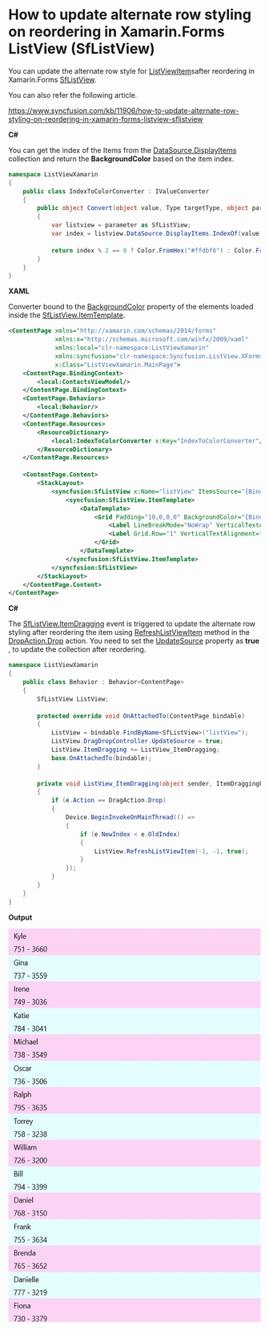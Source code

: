# How to update alternate row styling on reordering in Xamarin.Forms ListView (SfListView)

You can update the alternate row style for [ListViewItem](https://help.syncfusion.com/cr/cref_files/xamarin/Syncfusion.SfListView.XForms~Syncfusion.ListView.XForms.ListViewItem.html)safter reordering in Xamarin.Forms [SfListView](https://help.syncfusion.com/xamarin/listview/overview).

You can also refer the following article.

https://www.syncfusion.com/kb/11906/how-to-update-alternate-row-styling-on-reordering-in-xamarin-forms-listview-sflistview

**C#**

You can get the index of the Items from the [DataSource.DisplayItems](https://help.syncfusion.com/cr/cref_files/xamarin/Syncfusion.DataSource.Portable~Syncfusion.DataSource.DisplayItems.html) collection and return the **BackgroundColor** based on the item index.

``` c#
namespace ListViewXamarin 
{
    public class IndexToColorConverter : IValueConverter
    {
        public object Convert(object value, Type targetType, object parameter, CultureInfo culture)
        {
            var listview = parameter as SfListView;
            var index = listview.DataSource.DisplayItems.IndexOf(value);

            return index % 2 == 0 ? Color.FromHex("#ffdbf6") : Color.FromHex("#e2fcff");
        }
    }
}
```

**XAML**

Converter bound to the [BackgroundColor](https://docs.microsoft.com/en-us/dotnet/api/xamarin.forms.visualelement.backgroundcolor) property of the elements loaded inside the [SfListView.ItemTemplate](https://help.syncfusion.com/cr/cref_files/xamarin/Syncfusion.SfListView.XForms~Syncfusion.ListView.XForms.SfListView~ItemTemplate.html).

``` xml
<ContentPage xmlns="http://xamarin.com/schemas/2014/forms"
             xmlns:x="http://schemas.microsoft.com/winfx/2009/xaml"
             xmlns:local="clr-namespace:ListViewXamarin"
             xmlns:syncfusion="clr-namespace:Syncfusion.ListView.XForms;assembly=Syncfusion.SfListView.XForms"
             x:Class="ListViewXamarin.MainPage">
    <ContentPage.BindingContext>
        <local:ContactsViewModel/>
    </ContentPage.BindingContext>
    <ContentPage.Behaviors>
        <local:Behavior/>
    </ContentPage.Behaviors>
    <ContentPage.Resources>
        <ResourceDictionary>
            <local:IndexToColorConverter x:Key="IndexToColorConverter"/>
        </ResourceDictionary>
    </ContentPage.Resources>
    
    <ContentPage.Content>
        <StackLayout>
            <syncfusion:SfListView x:Name="listView" ItemsSource="{Binding ContactsInfo}" ItemSize="50" DragStartMode="OnHold">
                <syncfusion:SfListView.ItemTemplate>
                    <DataTemplate>
                        <Grid Padding="10,0,0,0" BackgroundColor="{Binding ., Converter={StaticResource IndexToColorConverter}, ConverterParameter={x:Reference Name=listView}}">
                            <Label LineBreakMode="NoWrap" VerticalTextAlignment="End" Text="{Binding ContactName}"/>
                            <Label Grid.Row="1" VerticalTextAlignment="Start" Text="{Binding ContactNumber}"/>
                        </Grid>
                    </DataTemplate>
                </syncfusion:SfListView.ItemTemplate>
            </syncfusion:SfListView>
        </StackLayout>
    </ContentPage.Content>
</ContentPage>
```

**C#**

The [SfListView.ItemDragging](https://help.syncfusion.com/cr/cref_files/xamarin/Syncfusion.SfListView.XForms~Syncfusion.ListView.XForms.SfListView~ItemDragging_EV.html) event is triggered to update the alternate row styling after reordering the item using [RefreshListViewItem](https://help.syncfusion.com/cr/cref_files/xamarin/Syncfusion.SfListView.XForms~Syncfusion.ListView.XForms.SfListView~RefreshListViewItem.html) method in the [DropAction.Drop](https://help.syncfusion.com/cr/cref_files/xamarin/Syncfusion.SfListView.XForms~Syncfusion.ListView.XForms.ItemDraggingEventArgs~Action.html) action. You need to set the [UpdateSource](https://help.syncfusion.com/cr/cref_files/xamarin/Syncfusion.SfListView.XForms~Syncfusion.ListView.XForms.DragDropController~UpdateSource.html) property as **true** , to update the collection after reordering.

``` c#
namespace ListViewXamarin
{
    public class Behavior : Behavior<ContentPage>
    {
        SfListView ListView;

        protected override void OnAttachedTo(ContentPage bindable)
        {
            ListView = bindable.FindByName<SfListView>("listView");
            ListView.DragDropController.UpdateSource = true;
            ListView.ItemDragging += ListView_ItemDragging;
            base.OnAttachedTo(bindable);
        }

        private void ListView_ItemDragging(object sender, ItemDraggingEventArgs e)
        {
            if (e.Action == DragAction.Drop)
            {
                Device.BeginInvokeOnMainThread(() =>
                {
                    if (e.NewIndex < e.OldIndex)
                    {
                        ListView.RefreshListViewItem(-1, -1, true);
                    }
                });
            }
        }
    }
}
```

**Output**

![AlternateRowStyleReOrdering](https://github.com/SyncfusionExamples/alternate-row-styling-on-reordering-listview-xamarin/blob/master/ScreenShot/AlternateRowStyleReOrdering.gif)
